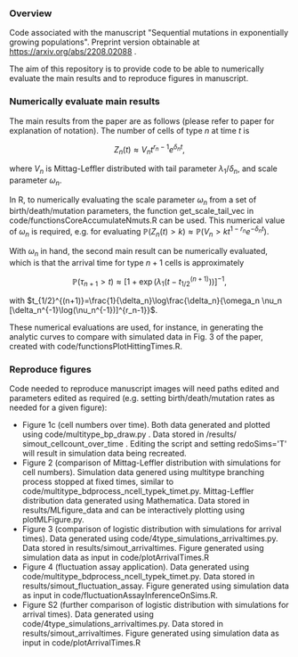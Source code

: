 ### Overview
Code associated with the manuscript "Sequential mutations in exponentially growing
populations". Preprint version obtainable at https://arxiv.org/abs/2208.02088 . 

The aim of this repository is to provide code to be able to numerically evaluate the main results and to reproduce figures in manuscript.

### Numerically evaluate main results
The main results from the paper are as follows (please refer to paper for explanation of notation). The number of cells of type $n$ at time $t$ is 

```math
Z_n(t)\approx V_n t^{r_n-1}e^{\delta_n t},
```
where $V_n$ is Mittag-Leffler distributed with tail parameter  $\lambda_1/\delta_n$, and scale parameter $\omega_n$. 

In R, to numerically evaluating the scale parameter $\omega_n$ from a set of birth/death/mutation parameters, the function get_scale_tail_vec in code/functionsCoreAccumulateNmuts.R can be used. This numerical value of $\omega_n$ is required, e.g. for evaluating $\mathbb{P}(Z_n(t)>k) \approx \mathbb{P}(V_n > k t^{1-r_n}e^{-\delta_n t})$. 

With $\omega_n$ in hand, the second main result can be numerically evaluated, which is that the arrival time for type $n+1$ cells is approximately 
```math 
\mathbb{P}(\tau_{n+1} >t) \approx \left[1+ \exp\left(\lambda_1 (t-t_{1/2}^{(n+1)})\right)\right]^{-1},
```
with $t_{1/2}^{(n+1)}=\frac{1}{\delta_n}\log\frac{\delta_n}{\omega_n \nu_n [\delta_n^{-1}\log(\nu_n^{-1})]^{r_n-1}}$.

These numerical evaluations are used, for instance, in generating the analytic curves to compare with simulated data in Fig. 3 of the paper, created with code/functionsPlotHittingTimes.R.


### Reproduce figures
Code needed to reproduce manuscript images will need paths edited and parameters edited as required (e.g. setting birth/death/mutation rates as needed for a given figure):
* Figure 1c (cell numbers over time). Both data generated and plotted using code/multitype_bp_draw.py . Data stored in /results/
simout_cellcount_over_time . Editing the script and setting redoSims='T' will result in simulation data being recreated.
* Figure 2 (comparison of Mittag-Leffler distribution with simulations for cell numbers). Simulation data genered using multitype branching process stopped at fixed times, similar to code/multitype_bdprocess_ncell_typek_timet.py. Mittag-Leffler distribution data generated using Mathematica. Data stored in results/MLfigure_data and can be interactively plotting using plotMLFigure.py.
* Figure 3 (comparison of logistic distribution with simulations for arrival times). Data generated using code/4type_simulations_arrivaltimes.py. Data stored in results/simout_arrivaltimes. Figure generated using simulation data as input in code/plotArrivalTimes.R
* Figure 4 (fluctuation assay application). Data generated using code/multitype_bdprocess_ncell_typek_timet.py. Data stored in results/simout_fluctuation_assay. Figure generated using simulation data as input in code/fluctuationAssayInferenceOnSims.R.
* Figure S2 (further comparison of logistic distribution with simulations for arrival times). Data generated using code/4type_simulations_arrivaltimes.py. Data stored in results/simout_arrivaltimes. Figure generated using simulation data as input in code/plotArrivalTimes.R

